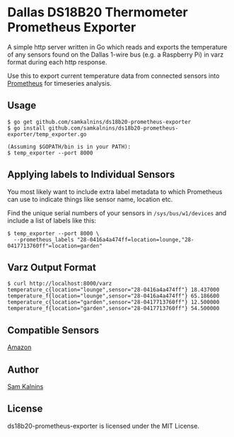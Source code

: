 # Dallas DS18B20 Thermometer Prometheus Exporter

A simple http server written in Go which reads and exports the temperature of any sensors found on the Dallas 1-wire bus (e.g. a Raspberry Pi) in varz format during each http response.

Use this to export current temperature data from connected sensors into [Prometheus](https://prometheus.io/) for timeseries analysis.


## Usage

    $ go get github.com/samkalnins/ds18b20-prometheus-exporter
    $ go install github.com/samkalnins/ds18b20-prometheus-exporter/temp_exporter.go

    (Assuming $GOPATH/bin is in your PATH):
    $ temp_exporter --port 8000


## Applying labels to Individual Sensors

You most likely want to include extra label metadata to which Prometheus can use to indicate things like sensor name, location etc.

Find the unique serial numbers of your sensors in `/sys/bus/w1/devices` and include a list of labels like this:

    $ temp_exporter --port 8000 \
      --prometheus_labels "28-0416a4a474ff=location=lounge,"28-0417713760ff"=location=garden"


## Varz Output Format

    $ curl http://localhost:8000/varz
    temperature_c{location="lounge",sensor="28-0416a4a474ff"} 18.437000
    temperature_f{location="lounge",sensor="28-0416a4a474ff"} 65.186600
    temperature_c{location="garden",sensor="28-0417713760ff"} 12.500000
    temperature_f{location="garden",sensor="28-0417713760ff"} 54.500000


## Compatible Sensors

[Amazon](http://amzn.to/2jGRjKO)


## Author

[Sam Kalnins](https://github.com/samkalnins)


## License

ds18b20-prometheus-exporter is licensed under the MIT License.